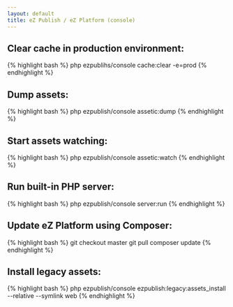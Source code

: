 ```yaml
---
layout: default
title: eZ Publish / eZ Platform (console)
---
```


## Clear cache in production environment: ##

{% highlight bash %}
php ezpublihs/console cache:clear -e=prod
{% endhighlight %}

## Dump assets: ##

{% highlight bash %}
php ezpublish/console assetic:dump
{% endhighlight %}

## Start assets watching: ##

{% highlight bash %}
php ezpublish/console assetic:watch
{% endhighlight %}

## Run built-in PHP server: ##

{% highlight bash %}
php ezpublish/console server:run
{% endhighlight %}

## Update eZ Platform using Composer: ##

{% highlight bash %}
git checkout master
git pull
composer update
{% endhighlight %}

## Install legacy assets: ##

{% highlight bash %}
php ezpublish/console ezpublish:legacy:assets_install --relative --symlink web
{% endhighlight %}
